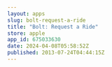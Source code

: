 ```yaml
---
layout: apps
slug: bolt-request-a-ride
title: "Bolt: Request a Ride"
store: apple
app_id: 675033630
date: 2024-04-08T05:58:52Z
published: 2013-07-24T04:44:15Z
---
```

